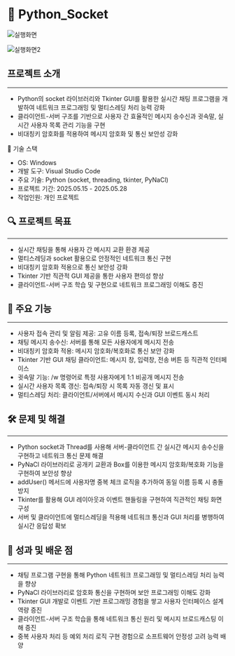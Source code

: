 # 💬 Python_Socket

![실행화면](https://github.com/user-attachments/assets/635b0953-7b1f-496c-a854-a759939655cd)

![실행화면2](https://github.com/user-attachments/assets/735d15a7-18a6-4cc3-b0b1-b504f03c7d52)

## 프로젝트 소개
---
- Python의 socket 라이브러리와 Tkinter GUI를 활용한 실시간 채팅 프로그램을 개발하여 네트워크 프로그래밍 및 멀티스레딩 처리 능력 강화
- 클라이언트-서버 구조를 기반으로 사용자 간 효율적인 메시지 송수신과 귓속말, 실시간 사용자 목록 관리 기능을 구현
- 비대칭키 암호화를 적용하여 메시지 암호화 및 통신 보안성 강화

🧰 기술 스택 <br>
- OS: Windows <br>
- 개발 도구: Visual Studio Code <br>
- 주요 기술: Python (socket, threading, tkinter, PyNaCl) <br>
- 프로젝트 기간: 2025.05.15 - 2025.05.28<br>
- 작업인원: 개인 프로젝트

## 🔍 프로젝트 목표
---
- 실시간 채팅을 통해 사용자 간 메시지 교환 환경 제공
- 멀티스레딩과 socket 활용으로 안정적인 네트워크 통신 구현
- 비대칭키 암호화 적용으로 통신 보안성 강화
- Tkinter 기반 직관적 GUI 제공을 통한 사용자 편의성 향상
- 클라이언트-서버 구조 학습 및 구현으로 네트워크 프로그래밍 이해도 증진

## 📗 주요 기능
---
- 사용자 접속 관리 및 알림 제공: 고유 이름 등록, 접속/퇴장 브로드캐스트
- 채팅 메시지 송수신: 서버를 통해 모든 사용자에게 메시지 전송
- 비대칭키 암호화 적용: 메시지 암호화/복호화로 통신 보안 강화
- Tkinter 기반 GUI 채팅 클라이언트: 메시지 창, 입력창, 전송 버튼 등 직관적 인터페이스
- 귓속말 기능: /w 명령어로 특정 사용자에게 1:1 비공개 메시지 전송
- 실시간 사용자 목록 갱신: 접속/퇴장 시 목록 자동 갱신 및 표시
- 멀티스레딩 처리: 클라이언트/서버에서 메시지 수신과 GUI 이벤트 동시 처리

## 🛠️ 문제 및 해결
---
- Python socket과 Thread를 사용해 서버-클라이언트 간 실시간 메시지 송수신을 구현하고 네트워크 통신 문제 해결
- PyNaCl 라이브러리로 공개키 교환과 Box를 이용한 메시지 암호화/복호화 기능을 구현하여 보안성 향상
- addUser() 메서드에 사용자명 중복 체크 로직을 추가하여 동일 이름 등록 시 충돌 방지
- Tkinter를 활용해 GUI 레이아웃과 이벤트 핸들링을 구현하여 직관적인 채팅 화면 구성
- 서버 및 클라이언트에 멀티스레딩을 적용해 네트워크 통신과 GUI 처리를 병행하여 실시간 응답성 확보

## 📌 성과 및 배운 점
---
- 채팅 프로그램 구현을 통해 Python 네트워크 프로그래밍 및 멀티스레딩 처리 능력을 향상
- PyNaCl 라이브러리로 암호화 통신을 구현하며 보안 프로그래밍 이해도 강화
- Tkinter GUI 개발로 이벤트 기반 프로그래밍 경험을 쌓고 사용자 인터페이스 설계 역량 증진
- 클라이언트-서버 구조 학습을 통해 네트워크 통신 원리 및 메시지 브로드캐스팅 이해 증진
- 중복 사용자 처리 등 예외 처리 로직 구현 경험으로 소프트웨어 안정성 고려 능력 배양
